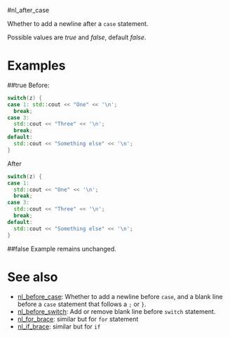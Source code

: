 #nl_after_case

Whether to add a newline after a `case` statement.

Possible values are _true_ and _false_, default _false_.

# Examples

##true
Before:
```cpp
switch(z) {
case 1:	std::cout << "One" << '\n';
  break;
case 3:
  std::cout << "Three" << '\n';
  break;
default:
  std::cout << "Something else" << '\n';
}
```

After
```cpp
switch(z) {
case 1:
  std::cout << "One" << '\n';
  break;
case 3:
  std::cout << "Three" << '\n';
  break;
default:
  std::cout << "Something else" << '\n';
}
```

##false
Example remains unchanged.

# See also
* [nl_before_case](nl_before_case.md): Whether to add a newline before `case`, and a blank line before a `case` statement that follows a `;` or `}`.
* [nl_before_switch](nl_before_switch.md): Add or remove blank line before `switch` statement.
* [nl_for_brace](nl_for_brace.md): similar but for `for` statement
* [nl_if_brace](nl_if_brace.md): similar but for `if`
